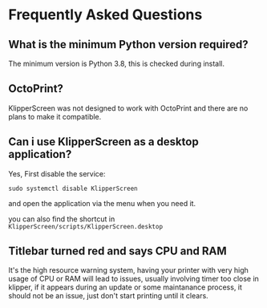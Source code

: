 # Frequently Asked Questions

## What is the minimum Python version required?

The minimum version is Python 3.8, this is checked during install.

##  OctoPrint?

KlipperScreen was not designed to work with OctoPrint and there are no plans to make it compatible.

## Can i use KlipperScreen as a desktop application?

Yes, First disable the service:

```shell
sudo systemctl disable KlipperScreen
```

and open the application via the menu when you need it.


you can also find the shortcut in `KlipperScreen/scripts/KlipperScreen.desktop`

## Titlebar turned red and says CPU and RAM

It's the high resource warning system, having your printer with very high usage of CPU or RAM will lead to issues,
usually involving timer too close in klipper, if it appears during an update or some maintanance process, it should not be an issue,
just don't start printing until it clears.


